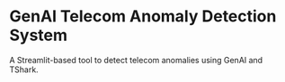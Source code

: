 # GenAI Telecom Anomaly Detection System
A Streamlit-based tool to detect telecom anomalies using GenAI and TShark.
